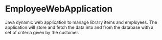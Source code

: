 # EmployeeWebApplication
Java dynamic web application to manage library items and employees. The application will store and fetch the data into and from the database with a set of criteria given by the customer.
